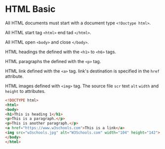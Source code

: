 # HTML Basic

All HTML documents must start with a document type `<!Doctype html>`.

All HTML start tag `<html>` end tad `</html>`.

All HTML open `<body>` and close `</body>`.

HTML headings the defined with the `<h1>` to `<h6>` tags.

HTML paragraphs the defined with the `<p>` tag.

HTML link defined with the `<a>` tag. link's destination is specified in the `href` attribute.

HTML images defined with `<img>` tag. The source file `scr` text `alt` `width` and `height` to attributes.

```html
<!DOCTYPE html>
<html>
<body>
<h1>This is heading 1</h1>
<p>This is a paragraph.</p>
<p>This is another paragraph.</p>
<a href="https://www.w3schools.com">This is a link</a>
<img src="w3schools.jpg" alt="W3Schools.com" width="104" height="142">  
</body>
</html>
```
